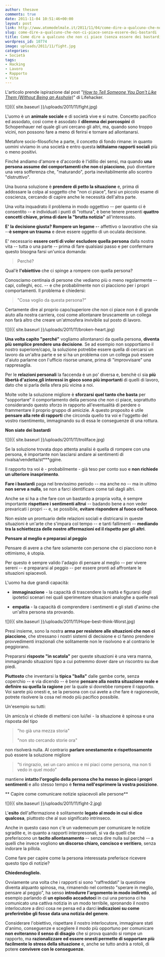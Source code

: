 ```yaml
---
author: thesave
comments: true
date: 2011-11-04 10:51:46+00:00
layout: post
link: http://www.atomodelmale.it/2011/11/04/come-dire-a-qualcuno-che-non-ci-piace-senza-essere-dei-bastardi/
slug: come-dire-a-qualcuno-che-non-ci-piace-senza-essere-dei-bastardi
title: Come dire a qualcuno che non ci piace (senza essere dei bastardi)
wordpress_id: 10774
image: uploads/2011/11/fight.jpg
categories:
- Società
tags:
- Hacking
- Lavoro
- Rapporto
- Vita
---
```


L'articolo prende ispirazione dal post "_[How to Tell Someone You Don't Like Them (Without Being an Asshole)](http://lifehacker.com/5849558/how-to-tell-someone-you-dont-like-them-without-being-an-asshole)_" di Lifehacker.

![]({{ site.baseurl }}/uploads/2011/11/fight.jpg)

L'uomo è un **animale sociale** e di società vive e si nutre. Concetto pacifico ed assodato, così come è assodato il **dilemma dei porcospini** di Schopenhauer nel quale gli uni cercano gli altri, ma, quando sono troppo vicini, non possono fare a meno di ferirsi e tornare ad allontanarsi.

Metafore socio-filosofiche a parte, il concetto di fondo rimane: in quanto uomini viviamo in una società e entro questa **istituiamo rapporti sociali** più o meno positivi.

Finché andiamo d'amore e d'accordo è l'idillio dei sensi, ma quando **una persona assume dei comportamenti che non ci piacciono**, può diventare una vera sofferenza che, "maturando", porta inevitabilmente allo scontro "distruttivo".

Una buona soluzione è **prendere di petto la situazione** e, prima di addossare la colpa al soggetto che "non ci piace", farsi un piccolo esame di coscienza, cercando di capire anche le necessità dell'altra parte.

Una volta inquadrato il problema in modo oggettivo -- per quanto ci è consentito -- e individuati i punti di "rottura", è bene tenere presenti **quattro concetti chiave, prima di dare la "brutta notizia"** all'interessato.

**E' la decisione giusta? Rompere un legame -**- affettivo o lavorativo che sia --**è sempre un trauma** e deve essere oggetto di un oculata decisione.

E' necessario **essere certi di voler escludere quella persona** dalla nostra vita -- tutta o una parte -- prima di fare qualsiasi passo e per confermare questo bisogna farsi un'unica domanda:

<blockquote>Perché?</blockquote>

Qual'è **l'obiettivo** che ci spinge a rompere con quella persona?

Conosciamo centinaia di persone che vediamo più o meno regolarmente -- capi, colleghi, ecc. -- e che probabilmente non ci piacciono per i propri comportamenti. Il problema è chiedersi:

<blockquote>"Cosa voglio da questa persona?"</blockquote>

Certamente dire al proprio capo/superiore che non ci piace non è di grande aiuto alla nostra carriera, così come allontanare bruscamente un collega non farà altro che creare un'atmosfera invivibile sul posto di lavoro.

![]({{ site.baseurl }}/uploads/2011/11/broken-heart.jpg)

**Una volta capito "perché"** vogliamo allontanarci da quella persona, **diventa più semplice prendere una decisione**. Se ad esempio non sopportiamo il nostro superiore/capo, la soluzione potrebbe essere quella di cercarsi un lavoro da un'altra parte e se si ha un problema con un collega può essere d'aiuto parlarne con l'ufficio risorse umane, prima di "improvvisare" una rappresaglia.

Per le **relazioni personali** la faccenda è un po' diversa e, benchè ci sia **più libertà d'azione**,**gli interessi in gioco sono più importanti** di quelli di lavoro, dato che si parla della sfera più vicina a noi.

Molte volte la soluzione migliore è **sforzarsi quel tanto che basta** per "sopportare" il comportamento della persona che non ci piace, soprattutto considerando questo sforzo in rapporto all'eventualità di perdere o frammentare il proprio gruppo di amicizie. A questo proposito è utile **pensare alla rete di rapporti** che circonda quello tra voi e l'oggetto del vostro risentimento, immaginando su di essa le conseguenze di una rottura.

**Non siate dei bastardi**

![]({{ site.baseurl }}/uploads/2011/11/trollface.jpg)

Se la soluzione trovata dopo attenta analisi è quella di rompere con una persona, è importante non lasciarsi andare ai sentimenti di rivalsa/vendetta/st\*\*\*ggine.

Il rapporto tra voi è - probabilmente - già teso per conto suo e **non richiede un ulteriore inasprimento**.

**Fare i bastardi** paga nel brevissimo periodo -- ma anche no -- ma in ultimo **non serve a nulla**, se non a farci identificare come tali dagli altri.

Anche se si ha a che fare con un bastardo a propria volta, è sempre importante **rispettare i sentimenti altrui** -- badando bene a non veder prevaricati i propri -- e, se possibile, **evitare rispondere al fuoco col fuoco**.

Non esiste un prontuario delle relazioni sociali e districarsi in queste situazioni è un'arte che s'impara col tempo -- e tanti fallimenti -- **mediando tra la schiettezza delle nostre affermazioni ed il rispetto per gli altri**.

**Pensare al meglio e preparasi al peggio**

Pensare di avere a che fare solamente con persone che ci piacciono non è ottimismo, è utopia.

Per questo è sempre valido l'adagio di pensare al meglio -- per vivere sereni -- e prepararsi al peggio -- per essere pronti ad affrontare le situazioni spiacevoli.

L'uomo ha due grandi capacità:

	
  * **immaginazione** - la capacità di trascendere la realtà e figurarsi degli ipotetici scenari nei quali sperimentare situazioni analoghe a quelle reali

	
  * **empatia** - la capacità di comprendere i sentimenti e gli stati d'animo che un'altra persona sta provando.

![]({{ site.baseurl }}/uploads/2011/11/Hope-best-think-Worst.jpg)

Presi insieme, sono la nostra **arma per resistere alle situazioni che non ci piacciono**, che stressano i nostri sistemi di decisione e ci fanno prendere provvedimenti irrazionali che solitamente non le risolvono e al contrario le peggiorano.

Prepararsi **risposte "in scatola"** per queste situazioni è una vera manna, immaginando situazioni tipo a cui potremmo dover dare un riscontro su due piedi.

**Piuttosto** che inventarsi la **tipica "balla"** dalle gambe corte, senza coperchio -- e via dicendo -- è bene **pensare alla nostra situazione reale e definire su quella la ragione** per la quale si dovrebbe rompere il rapporto. Voi sarete più onesti e, se la persona con cui avete a che fare è ragionevole, potrete risolvere la cosa nel modo più pacifico possibile.

Un'esempio su tutti:

Un amico/a vi chiede di mettersi con lui/lei - la situazione è spinosa e una risposta del tipo

<blockquote>"ho già una mezza storia"

"non sto cercando storie ora"</blockquote>

non risolverà nulla. Al contrario **parlare onestamente e rispettosamente** può essere la soluzione migliore

<blockquote>"ti ringrazio, sei un caro amico e mi piaci come persona, ma non ti vedo in quel modo"</blockquote>

mantiene **intatto l'orgoglio della persona che ha messo in gioco i propri sentimenti** e allo stesso tempo è **ferma nell'esprimere la vostra posizione**.

** Capire come comunicare notizie spiacevoli alle persone**

![]({{ site.baseurl }}/uploads/2011/11/fight-2.jpg)

L'**esito** dell'affermazione è solitamente **legato al modo in cui si dice qualcosa**, piuttosto che al suo significato intrinseco.

Anche in questo caso non c'è un vademecum per comunicare le notizie sgradite e, in quanto a rapporti interpresonali, si va da quelli che preferiscono un **tacito allontanamento** -- senza dire nulla sul perché -- a quelli che invece vogliono **un discorso chiaro, concisco e veritiero**, senza indorare la pillola.

Come fare per capire come la persona interessata preferisce ricevere questo tipo di notizie?

**Chiedendoglielo.**

Ovviamente una volta che i rapporti si sono "raffreddati" la questione diventa alquanto spinosa, ma, rimanendo nel contesto "sperare in meglio, pensare al peggio", ha senso **introdurre l'argomento in modo indiretto**, ad esempio parlando di **un episodio accadutoci** in cui una persona ci ha comunicato una cattiva notizia in un modo terribile, spronando il nostro interlocutore a dirci cosa ne pensa ed a darci **indicazioni su come preferirebbe gli fosse data una notizia del genere**.

Considerare l'obiettivo, rispettare il nostro interlocutore, immaginare stati d'animo, conseguenze e scegliere il modo più opportuno per comunicare **non eviteranno il senso di disagio** che si prova quando si rompe un rapporto, ma **razionalizzare ed essere onesti permette di sopportare più facilmente lo stress della situazione** e, anche se tutto andrà a rotoli, di potere **convivere con le conseguenze**.
